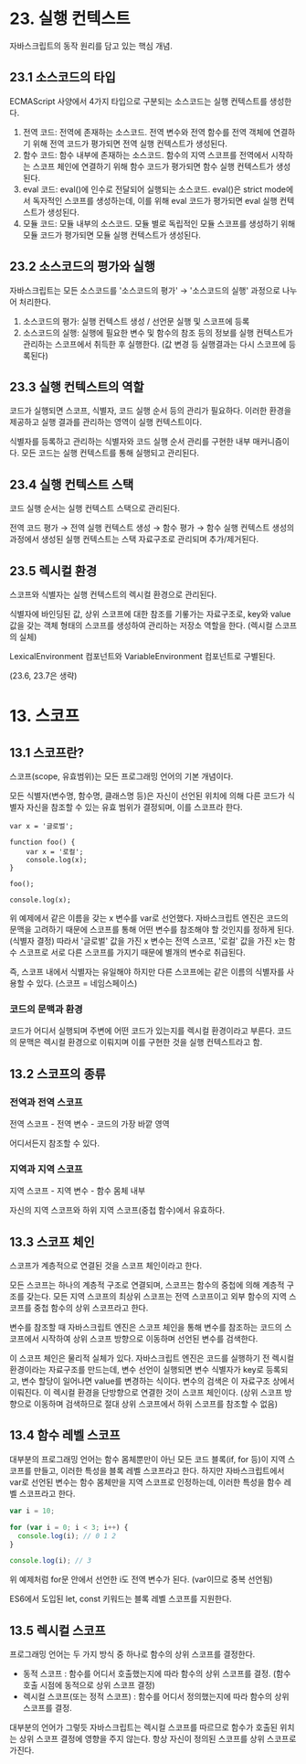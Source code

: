 # 23. 실행 컨텍스트

자바스크립트의 동작 원리를 담고 있는 핵심 개념.

## 23.1 소스코드의 타입

ECMAScript 사양에서 4가지 타입으로 구분되는 소스코드는 실행 컨텍스트를 생성한다.

1. 전역 코드: 전역에 존재하는 소스코드. 전역 변수와 전역 함수를 전역 객체에 연결하기 위해 전역 코드가 평가되면 전역 실행 컨텍스트가 생성된다.
2. 함수 코드: 함수 내부에 존재하는 소스코드. 함수의 지역 스코프를 전역에서 시작하는 스코프 체인에 연결하기 위해 함수 코드가 평가되면 함수 실행 컨텍스트가 생성된다.
3. eval 코드: eval()에 인수로 전달되어 실행되는 소스코드. eval()은 strict mode에서 독자적인 스코프를 생성하는데, 이를 위해 eval 코드가 평가되면 eval 실행 컨텍스트가 생성된다.
4. 모듈 코드: 모듈 내부의 소스코드. 모듈 별로 독립적인 모듈 스코프를 생성하기 위해 모듈 코드가 평가되면 모듈 실행 컨텍스트가 생성된다.

## 23.2 소스코드의 평가와 실행

자바스크립트는 모든 소스코드를 '소스코드의 평가' → '소스코드의 실행' 과정으로 나누어 처리한다.

1. 소스코드의 평가: 실행 컨텍스트 생성 / 선언문 실행 및 스코프에 등록
2. 소스코드의 실행: 실행에 필요한 변수 및 함수의 참조 등의 정보를 실행 컨텍스트가 관리하는 스코프에서 취득한 후 실행한다. (값 변경 등 실행결과는 다시 스코프에 등록된다)

## 23.3 실행 컨텍스트의 역할

코드가 실행되면 스코프, 식별자, 코드 실행 순서 등의 관리가 필요하다. 이러한 환경을 제공하고 실행 결과를 관리하는 영역이 실행 컨텍스트이다.

식별자를 등록하고 관리하는 식별자와 코드 실행 순서 관리를 구현한 내부 매커니즘이다. 모든 코드는 실행 컨텍스트를 통해 실행되고 관리된다.

## 23.4 실행 컨텍스트 스택

코드 실행 순서는 실행 컨텍스트 스택으로 관리된다.

전역 코드 평가 → 전역 실행 컨텍스트 생성 → 함수 평가 → 함수 실행 컨텍스트 생성의 과정에서 생성된 실행 컨텍스트는 스택 자료구조로 관리되며 추가/제거된다.

## 23.5 렉시컬 환경

스코프와 식별자는 실행 컨텍스트의 렉시컬 환경으로 관리된다.

식별자에 바인딩된 값, 상위 스코프에 대한 참조를 기롷가는 자료구조로, key와 value 값을 갖는 객체 형태의 스코프를 생성하여 관리하는 저장소 역할을 한다. (렉시컬 스코프의 실체)

LexicalEnvironment 컴포넌트와 VariableEnvironment 컴포넌트로 구별된다.

(23.6, 23.7은 생략)

# 13. 스코프

## 13.1 스코프란?

스코프(scope, 유효범위)는 모든 프로그래밍 언어의 기본 개념이다.

모든 식별자(변수명, 함수명, 클래스명 등)은 자신이 선언된 위치에 의해 다른 코드가 식별자 자신을 참조할 수 있는 유효 범위가 결정되며, 이를 스코프라 한다.

```
var x = '글로벌';

function foo() {
	var x = '로컬';
	console.log(x);
}

foo();

console.log(x);
```

위 예제에서 같은 이름을 갖는 x 변수를 var로 선언했다. 자바스크립트 엔진은 코드의 문맥을 고려하기 때문에 스코프를 통해 어떤 변수를 참조해야 할 것인지를 정하게 된다.(식별자 결정) 따라서 '글로벌' 값을 가진 x 변수는 전역 스코프, '로컬' 값을 가진 x는 함수 스코프로 서로 다른 스코프를 가지기 때문에 별개의 변수로 취급된다.

즉, 스코프 내에서 식별자는 유일해야 하지만 다른 스코프에는 같은 이름의 식별자를 사용할 수 있다. (스코프 = 네임스페이스)

### 코드의 문맥과 환경

코드가 어디서 실행되며 주변에 어떤 코드가 있는지를 렉시컬 환경이라고 부른다. 코드의 문맥은 렉시컬 환경으로 이뤄지며 이를 구현한 것을 실행 컨텍스트라고 함.

## 13.2 스코프의 종류

### 전역과 전역 스코프

전역 스코프 - 전역 변수 - 코드의 가장 바깥 영역

어디서든지 참조할 수 있다.

### 지역과 지역 스코프

지역 스코프 - 지역 변수 - 함수 몸체 내부

자신의 지역 스코프와 하위 지역 스코프(중첩 함수)에서 유효하다.

## 13.3 스코프 체인

스코프가 계층적으로 연결된 것을 스코프 체인이라고 한다.

모든 스코프는 하나의 계층적 구조로 연결되며, 스코프는 함수의 중첩에 의해 계층적 구조를 갖는다. 모든 지역 스코프의 최상위 스코프는 전역 스코프이고 외부 함수의 지역 스코프를 중첩 함수의 상위 스코프라고 한다.

변수를 참조할 때 자바스크립트 엔진은 스코프 체인을 통해 변수를 참조하는 코드의 스코프에서 시작하여 상위 스코프 방향으로 이동하며 선언된 변수를 검색한다.

이 스코프 체인은 물리적 실체가 있다. 자바스크립트 엔진은 코드를 실행하기 전 렉시컬 환경이라는 자료구조를 만드는데, 변수 선언이 실행되면 변수 식별자가 key로 등록되고, 변수 할당이 일어나면 value를 변경하는 식이다. 변수의 검색은 이 자료구조 상에서 이뤄진다. 이 렉시컬 환경을 단방향으로 연결한 것이 스코프 체인이다. (상위 스코프 방향으로 이동하며 검색하므로 절대 상위 스코프에서 하위 스코프를 참조할 수 없음)

## 13.4 함수 레벨 스코프

대부분의 프로그래밍 언어는 함수 몸체뿐만이 아닌 모든 코드 블록(if, for 등)이 지역 스코프를 만들고, 이러한 특성을 블록 레벨 스코프라고 한다. 하지만 자바스크립트에서 var로 선언된 변수는 함수 몸체만을 지역 스코프로 인정하는데, 이러한 특성을 함수 레벨 스코프라고 한다.

```jsx
var i = 10;

for (var i = 0; i < 3; i++) {
  console.log(i); // 0 1 2
}

console.log(i); // 3
```

위 예제처럼 for문 안에서 선언한 i도 전역 변수가 된다. (var이므로 중복 선언됨)

ES6에서 도입된 let, const 키워드는 블록 레벨 스코프를 지원한다.

## 13.5 렉시컬 스코프

프로그래밍 언어는 두 가지 방식 중 하나로 함수의 상위 스코프를 결정한다.

- 동적 스코프 : 함수를 어디서 호출했는지에 따라 함수의 상위 스코프를 결정. (함수 호출 시점에 동적으로 상위 스코프 결정)
- 렉시컬 스코프(또는 정적 스코프) : 함수를 어디서 정의했는지에 따라 함수의 상위 스코프를 결정.

대부분의 언어가 그렇듯 자바스크립트는 렉시컬 스코프를 따르므로 함수가 호출된 위치는 상위 스코프 결정에 영향을 주지 않는다. 항상 자신이 정의된 스코프를 상위 스코프로 가진다.

